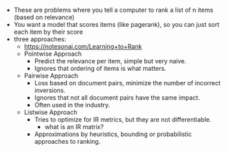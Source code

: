 - These are problems where you tell a computer to rank a list of n items (based on relevance)
- You want a model that scores items (like pagerank), so you can just sort each item by their score
- three approaches:
	- https://notesonai.com/Learning+to+Rank
	- Pointwise Approach
	    - Predict the relevance per item, simple but very naive.
	    - Ignores that ordering of items is what matters.
	- Pairwise Approach
	    - Loss based on document pairs, minimize the number of incorrect inversions.
	    - Ignores that not all document pairs have the same impact.
	    - Often used in the industry.
	- Listwise Approach
	    - Tries to optimize for IR metrics, but they are not differentiable.
		    - what is an IR matrix?
	    - Approximations by heuristics, bounding or probabilistic approaches to ranking.